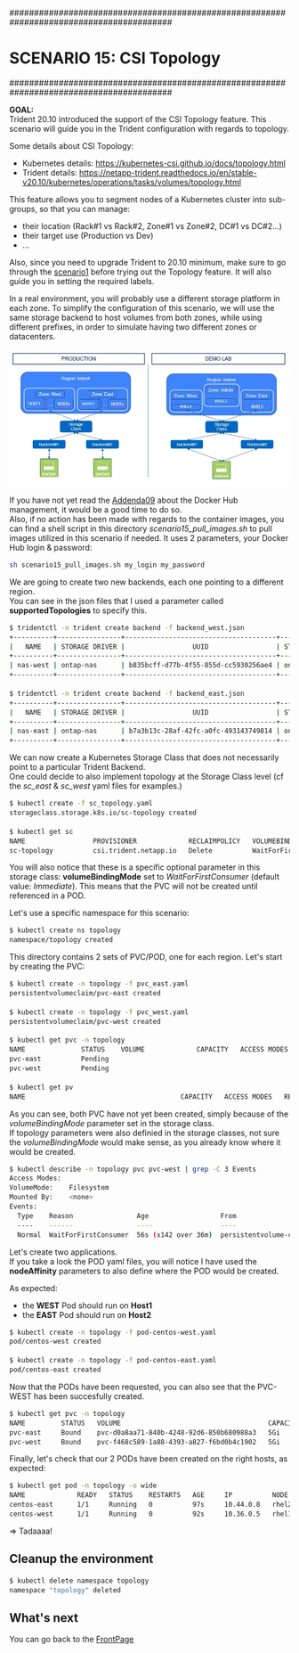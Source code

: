 #########################################################################################
# SCENARIO 15: CSI Topology
#########################################################################################

**GOAL:**  
Trident 20.10 introduced the support of the CSI Topology feature. This scenario will guide you in the Trident configuration with regards to topology.  

Some details about CSI Topology:

- Kubernetes details: https://kubernetes-csi.github.io/docs/topology.html
- Trident details: https://netapp-trident.readthedocs.io/en/stable-v20.10/kubernetes/operations/tasks/volumes/topology.html

This feature allows you to segment nodes of a Kubernetes cluster into sub-groups, so that you can manage:
- their location (Rack#1 vs Rack#2, Zone#1 vs Zone#2, DC#1 vs DC#2...)
- their target use (Production vs Dev)
- ...

Also, since you need to upgrade Trident to 20.10 minimum, make sure to go through the [scenario1](../Scenario01) before trying out the Topology feature. It will also guide you in setting the required labels.  

In a real environment, you will probably use a different storage platform in each zone. To simplify the configuration of this scenario, we will use the same storage backend to host volumes from both zones, while using different prefixes, in order to simulate having two different zones or datacenters.

<p align="center"><img src="Images/scenario15.jpg"></p>

If you have not yet read the [Addenda09](../../Addendum/Addenda09) about the Docker Hub management, it would be a good time to do so.  
Also, if no action has been made with regards to the container images, you can find a shell script in this directory _scenario15_pull_images.sh_ to pull images utilized in this scenario if needed. It uses 2 parameters, your Docker Hub login & password:

```bash
sh scenario15_pull_images.sh my_login my_password
```

We are going to create two new backends, each one pointing to a different region.  
You can see in the json files that I used a parameter called **supportedTopologies** to specify this.

```bash
$ tridentctl -n trident create backend -f backend_west.json
+----------+----------------+--------------------------------------+--------+---------+
|   NAME   | STORAGE DRIVER |                 UUID                 | STATE  | VOLUMES |
+----------+----------------+--------------------------------------+--------+---------+
| nas-west | ontap-nas      | b835bcff-d77b-4f55-855d-cc5930256ae4 | online |       0 |
+----------+----------------+--------------------------------------+--------+---------+

$ tridentctl -n trident create backend -f backend_east.json
+----------+----------------+--------------------------------------+--------+---------+
|   NAME   | STORAGE DRIVER |                 UUID                 | STATE  | VOLUMES |
+----------+----------------+--------------------------------------+--------+---------+
| nas-east | ontap-nas      | b7a3b13c-28af-42fc-a0fc-493143749814 | online |       0 |
+----------+----------------+--------------------------------------+--------+---------+
```

We can now create a Kubernetes Storage Class that does not necessarily point to a particular Trident Backend.  
One could decide to also implement topology at the Storage Class level (cf the _sc_east_ & _sc_west_ yaml files for examples.)

```bash
$ kubectl create -f sc_topology.yaml
storageclass.storage.k8s.io/sc-topology created

$ kubectl get sc
NAME                 PROVISIONER             RECLAIMPOLICY   VOLUMEBINDINGMODE      ALLOWVOLUMEEXPANSION   AGE
sc-topology          csi.trident.netapp.io   Delete          WaitForFirstConsumer   false                  6m39s
```

You will also notice that these is a specific optional parameter in this storage class: **volumeBindingMode** set to _WaitForFirstConsumer_ (default value: _Immediate_).  This means that the PVC will not be created until referenced in a POD.  

Let's use a specific namespace for this scenario:  

```bash
$ kubectl create ns topology
namespace/topology created
```

This directory contains 2 sets of PVC/POD, one for each region. Let's start by creating the PVC:

```bash
$ kubectl create -n topology -f pvc_east.yaml
persistentvolumeclaim/pvc-east created

$ kubectl create -n topology -f pvc_west.yaml
persistentvolumeclaim/pvc-west created

$ kubectl get pvc -n topology
NAME              STATUS    VOLUME             CAPACITY   ACCESS MODES   STORAGECLASS    AGE
pvc-east          Pending                                                sc-topology     2s
pvc-west          Pending                                                sc-topology     2s

$ kubectl get pv
NAME                                       CAPACITY   ACCESS MODES   RECLAIM POLICY   STATUS   CLAIM                  STORAGECLASS        REASON   AGE
```

As you can see, both PVC have not yet been created, simply because of the _volumeBindingMode_ parameter set in the storage class.  
If topology parameters were also definied in the storage classes, not sure the _volumeBindingMode_ would make sense, as you already know where it would be created.

```bash
$ kubectl describe -n topology pvc pvc-west | grep -C 3 Events
Access Modes:
VolumeMode:    Filesystem
Mounted By:    <none>
Events:
  Type    Reason                Age                  From                         Message
  ----    ------                ----                 ----                         -------
  Normal  WaitForFirstConsumer  56s (x142 over 36m)  persistentvolume-controller  waiting for first consumer to be created before binding
```

Let's create two applications.  
If you take a look the POD yaml files, you will notice I have used the **nodeAffinity** parameters to also define where the POD would be created.

As expected:

- the **WEST** Pod should run on **Host1**
- the **EAST** Pod should run on **Host2**

```bash
$ kubectl create -n topology -f pod-centos-west.yaml
pod/centos-west created

$ kubectl create -n topology -f pod-centos-east.yaml
pod/centos-east created
```

Now that the PODs have been requested, you can also see that the PVC-WEST has been succesfully created.

```bash
$ kubectl get pvc -n topology
NAME         STATUS   VOLUME                                     CAPACITY   ACCESS MODES   STORAGECLASS        AGE
pvc-east     Bound    pvc-d0a8aa71-840b-4248-92d6-850b680988a3   5Gi        RWX            sc-topology-east    15h
pvc-west     Bound    pvc-f468c589-1a88-4393-a827-f6bd0b4c1902   5Gi        RWX            sc-topology-west    15h
```

Finally, let's check that our 2 PODs have been created on the right hosts, as expected:

```bash
$ kubectl get pod -n topology -o wide
NAME             READY   STATUS    RESTARTS   AGE     IP          NODE    NOMINATED NODE   READINESS GATES
centos-east      1/1     Running   0          97s     10.44.0.8   rhel2   <none>           <none>
centos-west      1/1     Running   0          92s     10.36.0.5   rhel1   <none>           <none>
```

=> Tadaaaa!

## Cleanup the environment

```bash
$ kubectl delete namespace topology
namespace "topology" deleted
```

## What's next

You can go back to the [FrontPage](https://github.com/YvosOnTheHub/LabNetApp)
